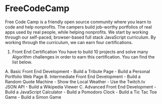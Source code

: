 # FreeCodeCamp

Free Code Camp is a friendly open source community where you learn to code and help nonprofits. The campers build job-worthy portfolios of real apps used by real people, while helping nonprofits. We start by working through our self-paced, browser-based full stack JavaScript curriculum. By working through the curriculum, we can earn four certifications. 

1. Front End Certification
    You have to build 10 projects and solve many Algorithm challenges in order to earn this certification. You can find the list below.

A. Basic Front End Development
    - Build a Tribute Page
    - Build a Personal Portfolio Web Page
B.  Intermediate Front End Development
    - Build a Random Quote Machine
    - Show the Local Weather
    - Use the Twitch.tv JSON API
    - Build a Wikipedia Viewer
C.  Advanced  Front End Development
    - Build a JavaScript Calculator
    - Build a Pomodoro Clock
    - Build a Tic Tac Toe Game
    - Build a Simon Game
